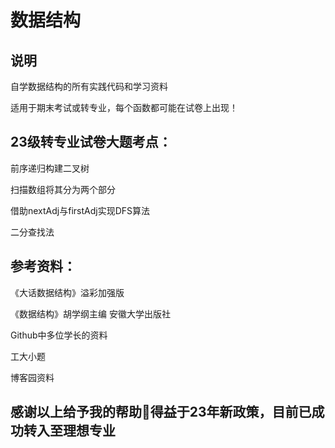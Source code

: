 # 数据结构
## 说明
自学数据结构的所有实践代码和学习资料

适用于期末考试或转专业，每个函数都可能在试卷上出现！
## 23级转专业试卷大题考点：

前序递归构建二叉树

扫描数组将其分为两个部分

借助nextAdj与firstAdj实现DFS算法

二分查找法

## 参考资料：

《大话数据结构》溢彩加强版

《数据结构》胡学纲主编 安徽大学出版社

 Github中多位学长的资料 

 工大小题

 博客园资料 

## 感谢以上给予我的帮助🙏得益于23年新政策，目前已成功转入至理想专业
